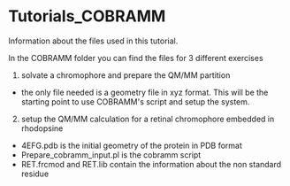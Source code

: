 # Tutorials_COBRAMM

Information about the files used in this tutorial.

In the COBRAMM folder you can find the files for 3 different exercises

1) solvate a chromophore and prepare the QM/MM partition

- the only file needed is a geometry file in xyz format. This will be the starting point to use COBRAMM's script and setup the system. 

2) setup the QM/MM calculation for a retinal chromophore embedded in rhodopsine 

- 4EFG.pdb is the initial geometry of the protein in PDB format
- Prepare_cobramm_input.pl is the cobramm script
- RET.frcmod and RET.lib contain the information about the non standard residue
